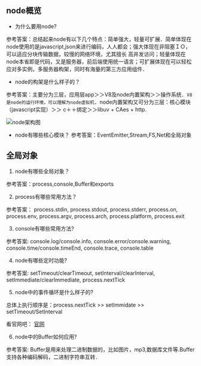 ## node概览
* 为什么要用node?

参考答案：总结起来node有以下几个特点：简单强大，轻量可扩展．简单体现在node使用的是javascript,json来进行编码，人人都会；强大体现在非阻塞ＩＯ，可以适应分块传输数据，较慢的网络环境，尤其擅长
高并发访问；轻量体现在node本省即是代码，又是服务器，前后端使用统一语言；可扩展体现在可以轻松应对多实例，多服务器构架，同时有海量的第三方应用组件．
* node的构架是什么样子的？

参考答案：主要分为三层，应用层app＞＞V8及node内置架构＞＞操作系统．`V8是node的运行环境，可以理解为node虚拟机`．node内置架构又可分为三层：核心模块（javascript实现）＞＞
c＋＋绑定＞＞libuv + CAes + http.

![node架构图](http://joaopsilva.github.io/talks/End-to-End-JavaScript-with-the-MEAN-Stack/img/nodejs-arch-ppt.png)
* node有哪些核心模块？
参考答案：EventEmitter,Stream,FS,Net和全局对象
## 全局对象
1. node有哪些全局对象？

参考答案：process,console,Buffer和exports

2. process有哪些常用方法？

参考答案： process.stdin, process.stdout, process.stderr, process.on, process.env, process.argv, process.arch, process.platform, process.exit

3. console有哪些常用方法?

参考答案: console.log/console.info, console.error/console.warning, console.time/console.timeEnd, console.trace, console.table

4. node有哪些定时功能?

参考答案: setTimeout/clearTimeout, setInterval/clearInterval, setImmediate/clearImmediate, process.nextTick

5. node中的事件循环是什么样子的?

总体上执行顺序是：process.nextTick >> setImmidate >> setTimeout/SetInterval

看官网吧：
[官网](https://github.com/nodejs/node/blob/master/doc/topics/event-loop-timers-and-nexttick.md)

6. node中的Buffer如何应用?

参考答案: Buffer是用来处理二进制数据的，比如图片，mp3,数据库文件等.Buffer支持各种编码解码，二进制字符串互转．

